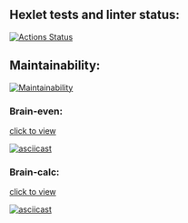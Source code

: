 ## Hexlet tests and linter status:
[![Actions Status](https://github.com/RinatCode/frontend-project-44/actions/workflows/hexlet-check.yml/badge.svg)](https://github.com/RinatCode/frontend-project-44/actions)

## Maintainability:
[![Maintainability](https://api.codeclimate.com/v1/badges/8bfdb0b2b950f71c7c09/maintainability)](https://codeclimate.com/github/RinatCode/frontend-project-44/maintainability)


### Brain-even:
[click to view](https://asciinema.org/a/rdpvvUeOTZe6pI9ICO9feQp0B)

[![asciicast](https://asciinema.org/a/rdpvvUeOTZe6pI9ICO9feQp0B.svg)](https://asciinema.org/a/rdpvvUeOTZe6pI9ICO9feQp0B)

### Brain-calc:
[click to view](https://asciinema.org/a/QYwcw7vfaV6KR3TdqT7OyPca3)

[![asciicast](https://asciinema.org/a/QYwcw7vfaV6KR3TdqT7OyPca3.svg)](https://asciinema.org/a/QYwcw7vfaV6KR3TdqT7OyPca3)